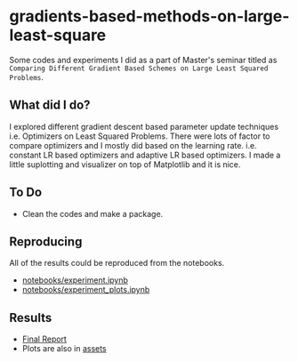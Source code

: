 # gradients-based-methods-on-large-least-square
Some codes and experiments I did as a part of Master's seminar titled as `Comparing Different Gradient Based Schemes on Large Least Squared Problems`.

## What did I do?
I explored different gradient descent based parameter update techniques i.e. Optimizers on Least Squared Problems. There were lots of factor to compare optimizers and I mostly did based on the learning rate. i.e. constant LR based optimizers and adaptive LR based optimizers. I made a little suplotting and visualizer on top of Matplotlib and it is nice.


## To Do
* Clean the codes and make a package.


## Reproducing
All of the results could be reproduced from the notebooks.
* [notebooks/experiment.ipynb](notebooks/experiment.ipynb)
* [notebooks/experiment_plots.ipynb](notebooks/experiment_plots.ipynb)

## Results
* [Final Report](assets/gradient_based_methods_in_ls_final_handout.pdf)
* Plots are also in [assets](assets/)


